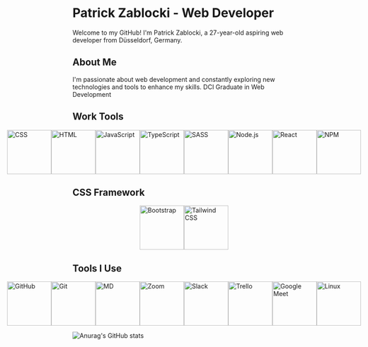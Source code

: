 # Patrick Zablocki - Web Developer

Welcome to my GitHub! I'm Patrick Zablocki, a 27-year-old aspiring web developer from Düsseldorf, Germany.

## About Me

I'm passionate about web development and constantly exploring new technologies and tools to enhance my skills.
DCI Graduate in Web Development

## Work Tools

<div style="display: flex; justify-content: center;">
  <img src="https://skillicons.dev/icons?i=css" alt="CSS" width="100" height="100" style="object-fit: cover;">
  <img src="https://skillicons.dev/icons?i=html" alt="HTML" width="100" height="100";">
  <img src="https://skillicons.dev/icons?i=js" alt="JavaScript" width="100" height="100";">
  <img src="https://skillicons.dev/icons?i=ts" alt="TypeScript" width="100" height="100";">
  <img src="https://skillicons.dev/icons?i=sass" alt="SASS" width="100" height="100";">
  <img src="https://skillicons.dev/icons?i=nodejs" alt="Node.js" width="100" height="100";">
  <img src="https://skillicons.dev/icons?i=react" alt="React" width="100" height="100";">
  <img src="https://skillicons.dev/icons?i=npm" alt="NPM" width="100" height="100";">
</div>

## CSS Framework

<div style="display: flex; justify-content: center;">
  <img src="https://skillicons.dev/icons?i=bootstrap" alt="Bootstrap" width="100" height="100";">
  <img src="https://skillicons.dev/icons?i=tailwind" alt="Tailwind CSS" width="100" height="100";">
</div>

## Tools I Use

<div style="display: flex; justify-content: center;">
  <img src="https://skillicons.dev/icons?i=github" alt="GitHub" width="100" height="100";">
  <img src="https://skillicons.dev/icons?i=git" alt="Git" width="100" height="100";">
  <img src="https://skillicons.dev/icons?i=md" alt="MD" width="100" height="100";">
  <img src="https://logos-world.net/wp-content/uploads/2021/02/Zoom-Emblem.png" alt="Zoom" width="100" height="100";">
  <img src="https://upload.wikimedia.org/wikipedia/commons/d/d5/Slack_icon_2019.svg" alt="Slack" width="100" height="100";">
  <img src="https://1000logos.net/wp-content/uploads/2021/05/Trello-Logo-2011.png" alt="Trello" width="100" height="100";">
  <img src="https://logos-world.net/wp-content/uploads/2021/03/Google-Meet-Emblem.png" alt="Google Meet" width="100" height="100";">
  <img src="https://1000logos.net/wp-content/uploads/2017/03/LINUX-LOGO.png" alt="Linux" width="100" height="100";">
</div>




![Anurag's GitHub stats](https://github-readme-stats.vercel.app/api?username=PatrickZablocki&theme=midnight-purple)

